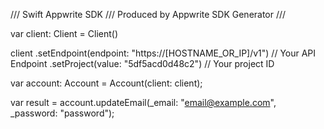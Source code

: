 /// Swift Appwrite SDK
/// Produced by Appwrite SDK Generator
///


var client: Client = Client()

client
    .setEndpoint(endpoint: "https://[HOSTNAME_OR_IP]/v1") // Your API Endpoint
    .setProject(value: "5df5acd0d48c2") // Your project ID

var account: Account =  Account(client: client);

var result = account.updateEmail(_email: "email@example.com", _password: "password");
